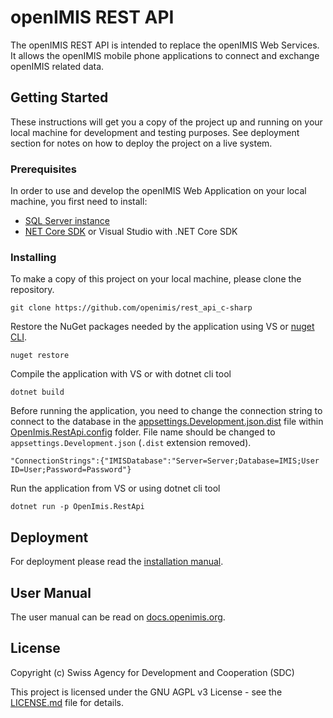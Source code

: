 # openIMIS REST API

The openIMIS REST API is intended to replace the openIMIS Web Services.
It allows the openIMIS mobile phone applications to connect and 
exchange openIMIS related data. 

## Getting Started

These instructions will get you a copy of the project up and running 
on your local machine for development and testing purposes. See 
deployment section for notes on how to deploy the project on a live system.

### Prerequisites

In order to use and develop the openIMIS Web Application on your 
local machine, you first need to install:

* [SQL Server instance](https://github.com/openimis/database_ms_sqlserver)
* [NET Core SDK](https://www.microsoft.com/net/learn/get-started-with-dotnet-tutorial) or Visual Studio with .NET Core SDK

### Installing

To make a copy of this project on your local machine, please clone the repository.

```
git clone https://github.com/openimis/rest_api_c-sharp
```

Restore the NuGet packages needed by the application using VS or [nuget CLI](https://www.nuget.org/downloads).

```
nuget restore
```

Compile the application with VS or with dotnet cli tool

```
dotnet build
```

Before running the application, you need to change the connection string to connect to the 
database in the [appsettings.Development.json.dist](./OpenImis.RestApi/config/appsettings.Development.json.dist) file within [OpenImis.RestApi.config](./OpenImis.RestApi/config) folder. File name should be changed to `appsettings.Development.json` (`.dist` extension removed).

```
"ConnectionStrings":{"IMISDatabase":"Server=Server;Database=IMIS;User ID=User;Password=Password"}
```

Run the application from VS or using dotnet cli tool

```
dotnet run -p OpenImis.RestApi
```

## Deployment

For deployment please read the [installation manual](https://openimis.atlassian.net/wiki/spaces/OP/pages/906985575).

<!--## Versioning

We use [SemVer](http://semver.org/) for versioning. For the versions available, see the [tags on this repository](https://github.com/your/project/tags). 
-->


## User Manual 

The user manual can be read on [docs.openimis.org](http://docs.openimis.org/).

## License

Copyright (c) Swiss Agency for Development and Cooperation (SDC)

This project is licensed under the GNU AGPL v3 License - see the [LICENSE.md](LICENSE.md) file for details.
